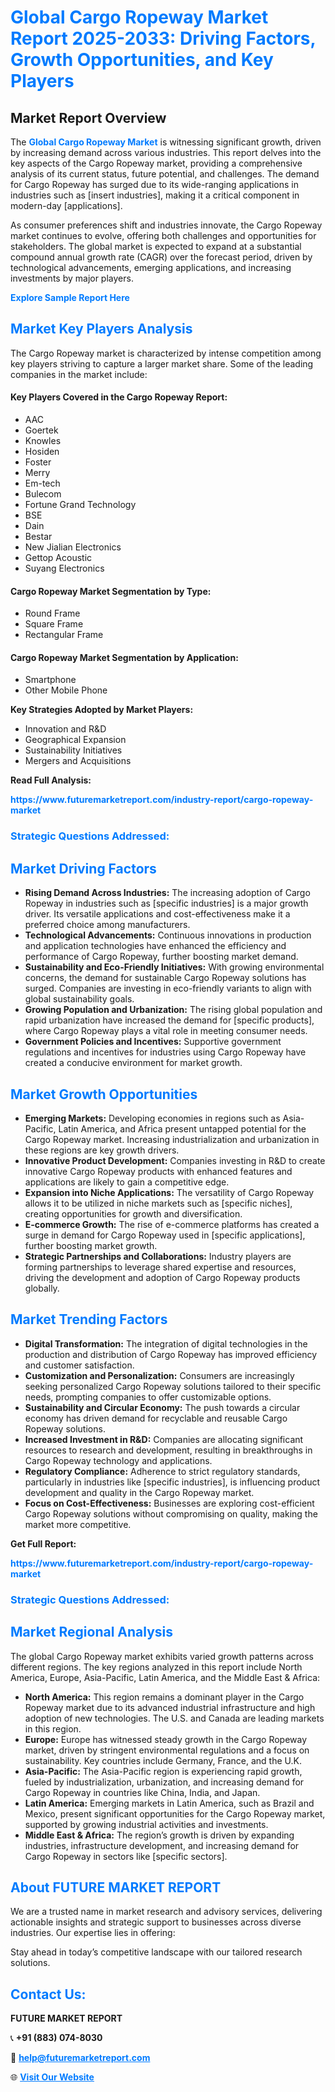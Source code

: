 <h1 style="color: #007BFF;">Global Cargo Ropeway Market Report 2025-2033: Driving Factors, Growth Opportunities, and Key Players</h1>

<section id="overview">
<h2>Market Report Overview</h2>
<p>The <a href="https://www.futuremarketreport.com/industry-report/cargo-ropeway-market" style="color: #007BFF; text-decoration: none;"><strong>Global Cargo Ropeway Market</strong></a> is witnessing significant growth, driven by increasing demand across various industries. This report delves into the key aspects of the Cargo Ropeway market, providing a comprehensive analysis of its current status, future potential, and challenges. The demand for Cargo Ropeway has surged due to its wide-ranging applications in industries such as [insert industries], making it a critical component in modern-day [applications].</p>
<p>As consumer preferences shift and industries innovate, the Cargo Ropeway market continues to evolve, offering both challenges and opportunities for stakeholders. The global market is expected to expand at a substantial compound annual growth rate (CAGR) over the forecast period, driven by technological advancements, emerging applications, and increasing investments by major players.</p>
</section>

<section id="overview">
<p><a href="https://www.futuremarketreport.com/request-sample/reportId=35590" style="color: #007BFF; text-decoration: none;"><strong>Explore Sample Report Here</strong></a></p>
</section>

<section id="key-players">
<h2 style="color: #007BFF;">Market Key Players Analysis</h2>
<p>The Cargo Ropeway market is characterized by intense competition among key players striving to capture a larger market share. Some of the leading companies in the market include:</p>
<h4>Key Players Covered in the Cargo Ropeway Report:</h4>
<ul><li>AAC</li><li>Goertek</li><li>Knowles</li><li>Hosiden</li><li>Foster</li><li>Merry</li><li>Em-tech</li><li>Bulecom</li><li>Fortune Grand Technology</li><li>BSE</li><li>Dain</li><li>Bestar</li><li>New Jialian Electronics</li><li>Gettop Acoustic</li><li>Suyang Electronics</li></ul>
<h4>Cargo Ropeway Market Segmentation by Type:</h4>
<ul><li>Round Frame</li><li>Square Frame</li><li>Rectangular Frame</li></ul>

<h4>Cargo Ropeway Market Segmentation by Application:</h4>
<ul><li>Smartphone</li><li>Other Mobile Phone</li></ul>
<p><strong>Key Strategies Adopted by Market Players:</strong></p>
<ul>
<li>Innovation and R&D</li>
<li>Geographical Expansion</li>
<li>Sustainability Initiatives</li>
<li>Mergers and Acquisitions</li>
</ul>
</section>

<section>
<p><strong>Read Full Analysis: </strong></p><a href="https://www.futuremarketreport.com/industry-report/cargo-ropeway-market" style="color: #007BFF; text-decoration: none;"><strong>https://www.futuremarketreport.com/industry-report/cargo-ropeway-market</strong></a>
<h3 style="color: #007BFF;">Strategic Questions Addressed:</h3>
</section>

<section id="driving-factors">
<h2 style="color: #007BFF;">Market Driving Factors</h2>
<ul>
<li><strong>Rising Demand Across Industries:</strong> The increasing adoption of Cargo Ropeway in industries such as [specific industries] is a major growth driver. Its versatile applications and cost-effectiveness make it a preferred choice among manufacturers.</li>
<li><strong>Technological Advancements:</strong> Continuous innovations in production and application technologies have enhanced the efficiency and performance of Cargo Ropeway, further boosting market demand.</li>
<li><strong>Sustainability and Eco-Friendly Initiatives:</strong> With growing environmental concerns, the demand for sustainable Cargo Ropeway solutions has surged. Companies are investing in eco-friendly variants to align with global sustainability goals.</li>
<li><strong>Growing Population and Urbanization:</strong> The rising global population and rapid urbanization have increased the demand for [specific products], where Cargo Ropeway plays a vital role in meeting consumer needs.</li>
<li><strong>Government Policies and Incentives:</strong> Supportive government regulations and incentives for industries using Cargo Ropeway have created a conducive environment for market growth.</li>
</ul>
</section>

<section id="growth-opportunities">
<h2 style="color: #007BFF;">Market Growth Opportunities</h2>
<ul>
<li><strong>Emerging Markets:</strong> Developing economies in regions such as Asia-Pacific, Latin America, and Africa present untapped potential for the Cargo Ropeway market. Increasing industrialization and urbanization in these regions are key growth drivers.</li>
<li><strong>Innovative Product Development:</strong> Companies investing in R&D to create innovative Cargo Ropeway products with enhanced features and applications are likely to gain a competitive edge.</li>
<li><strong>Expansion into Niche Applications:</strong> The versatility of Cargo Ropeway allows it to be utilized in niche markets such as [specific niches], creating opportunities for growth and diversification.</li>
<li><strong>E-commerce Growth:</strong> The rise of e-commerce platforms has created a surge in demand for Cargo Ropeway used in [specific applications], further boosting market growth.</li>
<li><strong>Strategic Partnerships and Collaborations:</strong> Industry players are forming partnerships to leverage shared expertise and resources, driving the development and adoption of Cargo Ropeway products globally.</li>
</ul>
</section>

<section id="trending-factors">
<h2 style="color: #007BFF;">Market Trending Factors</h2>
<ul>
<li><strong>Digital Transformation:</strong> The integration of digital technologies in the production and distribution of Cargo Ropeway has improved efficiency and customer satisfaction.</li>
<li><strong>Customization and Personalization:</strong> Consumers are increasingly seeking personalized Cargo Ropeway solutions tailored to their specific needs, prompting companies to offer customizable options.</li>
<li><strong>Sustainability and Circular Economy:</strong> The push towards a circular economy has driven demand for recyclable and reusable Cargo Ropeway solutions.</li>
<li><strong>Increased Investment in R&D:</strong> Companies are allocating significant resources to research and development, resulting in breakthroughs in Cargo Ropeway technology and applications.</li>
<li><strong>Regulatory Compliance:</strong> Adherence to strict regulatory standards, particularly in industries like [specific industries], is influencing product development and quality in the Cargo Ropeway market.</li>
<li><strong>Focus on Cost-Effectiveness:</strong> Businesses are exploring cost-efficient Cargo Ropeway solutions without compromising on quality, making the market more competitive.</li>
</ul>
</section>

<section>
<p><strong>Get Full Report: </strong></p><a href="https://www.futuremarketreport.com/industry-report/cargo-ropeway-market" style="color: #007BFF; text-decoration: none;"><strong>https://www.futuremarketreport.com/industry-report/cargo-ropeway-market</strong></a>
<h3 style="color: #007BFF;">Strategic Questions Addressed:</h3>
</section>


<section id="regional-analysis">
<h2 style="color: #007BFF;">Market Regional Analysis</h2>
<p>The global Cargo Ropeway market exhibits varied growth patterns across different regions. The key regions analyzed in this report include North America, Europe, Asia-Pacific, Latin America, and the Middle East & Africa:</p>
<ul>
<li><strong>North America:</strong> This region remains a dominant player in the Cargo Ropeway market due to its advanced industrial infrastructure and high adoption of new technologies. The U.S. and Canada are leading markets in this region.</li>
<li><strong>Europe:</strong> Europe has witnessed steady growth in the Cargo Ropeway market, driven by stringent environmental regulations and a focus on sustainability. Key countries include Germany, France, and the U.K.</li>
<li><strong>Asia-Pacific:</strong> The Asia-Pacific region is experiencing rapid growth, fueled by industrialization, urbanization, and increasing demand for Cargo Ropeway in countries like China, India, and Japan.</li>
<li><strong>Latin America:</strong> Emerging markets in Latin America, such as Brazil and Mexico, present significant opportunities for the Cargo Ropeway market, supported by growing industrial activities and investments.</li>
<li><strong>Middle East & Africa:</strong> The region’s growth is driven by expanding industries, infrastructure development, and increasing demand for Cargo Ropeway in sectors like [specific sectors].</li>
</ul>
</section>

<footer>
<h2 style="color: #007BFF;">About FUTURE MARKET REPORT</h2>
<p>We are a trusted name in market research and advisory services, delivering actionable insights and strategic support to businesses across diverse industries. Our expertise lies in offering:</p>

<p>Stay ahead in today’s competitive landscape with our tailored research solutions.</p>

<h2 style="color: #007BFF;">Contact Us:</h2>
<p><strong>FUTURE MARKET REPORT</strong></p>
<p>📞 <strong>+91 (883) 074-8030</strong></p>
<p>📧 <strong><a href="mailto:help@futuremarketreport.com" style="color: #007BFF;">help@futuremarketreport.com</a></strong></p>
<p>🌐 <strong><a href="https://www.futuremarketreport.com/" style="color: #007BFF;">Visit Our Website</a></strong></p>
</footer>